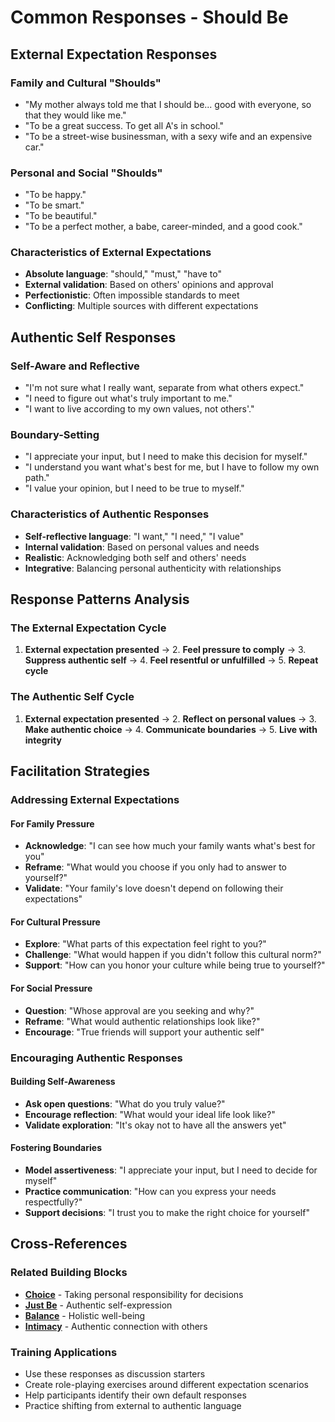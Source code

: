 # Common Responses - Should Be

## External Expectation Responses

### Family and Cultural "Shoulds"
- "My mother always told me that I should be... good with everyone, so that they would like me."
- "To be a great success. To get all A's in school."
- "To be a street-wise businessman, with a sexy wife and an expensive car."

### Personal and Social "Shoulds"
- "To be happy."
- "To be smart."
- "To be beautiful."
- "To be a perfect mother, a babe, career-minded, and a good cook."

### Characteristics of External Expectations
- **Absolute language**: "should," "must," "have to"
- **External validation**: Based on others' opinions and approval
- **Perfectionistic**: Often impossible standards to meet
- **Conflicting**: Multiple sources with different expectations

## Authentic Self Responses

### Self-Aware and Reflective
- "I'm not sure what I really want, separate from what others expect."
- "I need to figure out what's truly important to me."
- "I want to live according to my own values, not others'."

### Boundary-Setting
- "I appreciate your input, but I need to make this decision for myself."
- "I understand you want what's best for me, but I have to follow my own path."
- "I value your opinion, but I need to be true to myself."

### Characteristics of Authentic Responses
- **Self-reflective language**: "I want," "I need," "I value"
- **Internal validation**: Based on personal values and needs
- **Realistic**: Acknowledging both self and others' needs
- **Integrative**: Balancing personal authenticity with relationships

## Response Patterns Analysis

### The External Expectation Cycle
1. **External expectation presented** → 2. **Feel pressure to comply** → 3. **Suppress authentic self** → 4. **Feel resentful or unfulfilled** → 5. **Repeat cycle**

### The Authentic Self Cycle
1. **External expectation presented** → 2. **Reflect on personal values** → 3. **Make authentic choice** → 4. **Communicate boundaries** → 5. **Live with integrity**

## Facilitation Strategies

### Addressing External Expectations

#### For Family Pressure
- **Acknowledge**: "I can see how much your family wants what's best for you"
- **Reframe**: "What would you choose if you only had to answer to yourself?"
- **Validate**: "Your family's love doesn't depend on following their expectations"

#### For Cultural Pressure
- **Explore**: "What parts of this expectation feel right to you?"
- **Challenge**: "What would happen if you didn't follow this cultural norm?"
- **Support**: "How can you honor your culture while being true to yourself?"

#### For Social Pressure
- **Question**: "Whose approval are you seeking and why?"
- **Reframe**: "What would authentic relationships look like?"
- **Encourage**: "True friends will support your authentic self"

### Encouraging Authentic Responses

#### Building Self-Awareness
- **Ask open questions**: "What do you truly value?"
- **Encourage reflection**: "What would your ideal life look like?"
- **Validate exploration**: "It's okay not to have all the answers yet"

#### Fostering Boundaries
- **Model assertiveness**: "I appreciate your input, but I need to decide for myself"
- **Practice communication**: "How can you express your needs respectfully?"
- **Support decisions**: "I trust you to make the right choice for yourself"

## Cross-References

### Related Building Blocks
- **[Choice](../choice/README.md)** - Taking personal responsibility for decisions
- **[Just Be](../just-be/README.md)** - Authentic self-expression
- **[Balance](../balance/README.md)** - Holistic well-being
- **[Intimacy](../intimacy/README.md)** - Authentic connection with others

### Training Applications
- Use these responses as discussion starters
- Create role-playing exercises around different expectation scenarios
- Help participants identify their own default responses
- Practice shifting from external to authentic language
